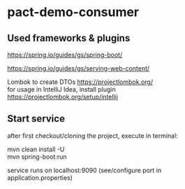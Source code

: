 # pact-demo-consumer

## Used frameworks & plugins

https://spring.io/guides/gs/spring-boot/

https://spring.io/guides/gs/serving-web-content/

Lombok to create DTOs https://projectlombok.org/
<br> for usage in IntelliJ Idea, install plugin https://projectlombok.org/setup/intellij

## Start service

after first checkout/cloning the project, execute in terminal:

mvn clean install -U
<br>mvn spring-boot:run

service runs on localhost:9090 (see/configure port in application.properties)


